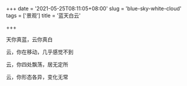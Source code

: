 +++
date = '2021-05-25T08:11:05+08:00'
slug = 'blue-sky-white-cloud'
tags = ['景观']
title = '蓝天白云'

+++

天你真蓝，云你真白

云，你在移动，几乎感觉不到

云，你四处飘荡，居无定所

云，你形态各异，变化无常

